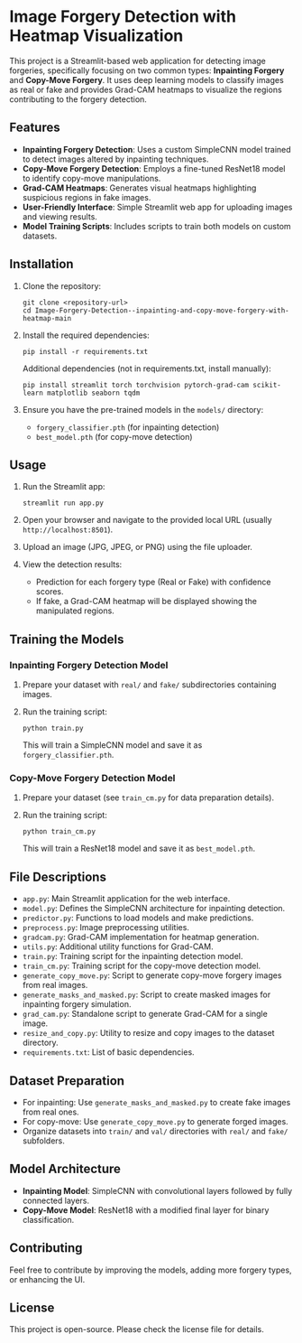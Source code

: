 # Image Forgery Detection with Heatmap Visualization

This project is a Streamlit-based web application for detecting image forgeries, specifically focusing on two common types: **Inpainting Forgery** and **Copy-Move Forgery**. It uses deep learning models to classify images as real or fake and provides Grad-CAM heatmaps to visualize the regions contributing to the forgery detection.

## Features

- **Inpainting Forgery Detection**: Uses a custom SimpleCNN model trained to detect images altered by inpainting techniques.
- **Copy-Move Forgery Detection**: Employs a fine-tuned ResNet18 model to identify copy-move manipulations.
- **Grad-CAM Heatmaps**: Generates visual heatmaps highlighting suspicious regions in fake images.
- **User-Friendly Interface**: Simple Streamlit web app for uploading images and viewing results.
- **Model Training Scripts**: Includes scripts to train both models on custom datasets.

## Installation

1. Clone the repository:
   ```
   git clone <repository-url>
   cd Image-Forgery-Detection--inpainting-and-copy-move-forgery-with-heatmap-main
   ```

2. Install the required dependencies:
   ```
   pip install -r requirements.txt
   ```

   Additional dependencies (not in requirements.txt, install manually):
   ```
   pip install streamlit torch torchvision pytorch-grad-cam scikit-learn matplotlib seaborn tqdm
   ```

3. Ensure you have the pre-trained models in the `models/` directory:
   - `forgery_classifier.pth` (for inpainting detection)
   - `best_model.pth` (for copy-move detection)

## Usage

1. Run the Streamlit app:
   ```
   streamlit run app.py
   ```

2. Open your browser and navigate to the provided local URL (usually `http://localhost:8501`).

3. Upload an image (JPG, JPEG, or PNG) using the file uploader.

4. View the detection results:
   - Prediction for each forgery type (Real or Fake) with confidence scores.
   - If fake, a Grad-CAM heatmap will be displayed showing the manipulated regions.

## Training the Models

### Inpainting Forgery Detection Model

1. Prepare your dataset with `real/` and `fake/` subdirectories containing images.

2. Run the training script:
   ```
   python train.py
   ```

   This will train a SimpleCNN model and save it as `forgery_classifier.pth`.

### Copy-Move Forgery Detection Model

1. Prepare your dataset (see `train_cm.py` for data preparation details).

2. Run the training script:
   ```
   python train_cm.py
   ```

   This will train a ResNet18 model and save it as `best_model.pth`.

## File Descriptions

- `app.py`: Main Streamlit application for the web interface.
- `model.py`: Defines the SimpleCNN architecture for inpainting detection.
- `predictor.py`: Functions to load models and make predictions.
- `preprocess.py`: Image preprocessing utilities.
- `gradcam.py`: Grad-CAM implementation for heatmap generation.
- `utils.py`: Additional utility functions for Grad-CAM.
- `train.py`: Training script for the inpainting detection model.
- `train_cm.py`: Training script for the copy-move detection model.
- `generate_copy_move.py`: Script to generate copy-move forgery images from real images.
- `generate_masks_and_masked.py`: Script to create masked images for inpainting forgery simulation.
- `grad_cam.py`: Standalone script to generate Grad-CAM for a single image.
- `resize_and_copy.py`: Utility to resize and copy images to the dataset directory.
- `requirements.txt`: List of basic dependencies.

## Dataset Preparation

- For inpainting: Use `generate_masks_and_masked.py` to create fake images from real ones.
- For copy-move: Use `generate_copy_move.py` to generate forged images.
- Organize datasets into `train/` and `val/` directories with `real/` and `fake/` subfolders.

## Model Architecture

- **Inpainting Model**: SimpleCNN with convolutional layers followed by fully connected layers.
- **Copy-Move Model**: ResNet18 with a modified final layer for binary classification.

## Contributing

Feel free to contribute by improving the models, adding more forgery types, or enhancing the UI.

## License

This project is open-source. Please check the license file for details.
